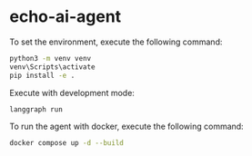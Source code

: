 # echo-ai-agent

To set the environment, execute the following command:
```bash
python3 -m venv venv
venv\Scripts\activate
pip install -e .
```

Execute with development mode:
```bash
langgraph run
```

To run the agent with docker, execute the following command:
```bash
docker compose up -d --build
```